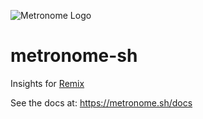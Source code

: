![Metronome Logo](https://metronome.sh/build/_assets/brand-light-R6X27KWD.svg)

# metronome-sh
Insights for [Remix](https://remix.run/)

See the docs at: https://metronome.sh/docs
